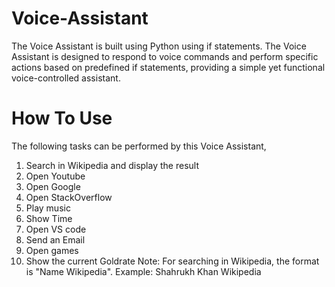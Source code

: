 # Voice-Assistant
The Voice Assistant is built using Python using if statements. The Voice Assistant is designed to respond to voice commands and perform specific actions based on predefined if statements, providing a simple yet functional voice-controlled assistant.
# How To Use
The following tasks can be performed by this Voice Assistant,
1) Search in Wikipedia and display the result
2) Open Youtube
3) Open Google
4) Open StackOverflow
5) Play music
6) Show Time
7) Open VS code
8) Send an Email
9) Open games
10) Show the current Goldrate
Note: For searching in Wikipedia, the format is "Name Wikipedia". Example: Shahrukh Khan Wikipedia
